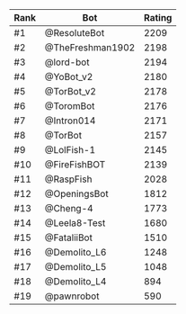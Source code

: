 Rank|Bot|Rating
---|---|---
#1|@ResoluteBot|2209
#2|@TheFreshman1902|2198
#3|@lord-bot|2194
#4|@YoBot_v2|2180
#5|@TorBot_v2|2178
#6|@ToromBot|2176
#7|@Intron014|2171
#8|@TorBot|2157
#9|@LolFish-1|2145
#10|@FireFishBOT|2139
#11|@RaspFish|2028
#12|@OpeningsBot|1812
#13|@Cheng-4|1773
#14|@Leela8-Test|1680
#15|@FataliiBot|1510
#16|@Demolito_L6|1248
#17|@Demolito_L5|1048
#18|@Demolito_L4|894
#19|@pawnrobot|590

